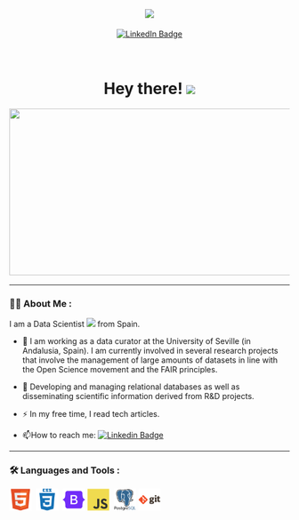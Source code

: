 <div id="header" align="center">
  <img src="https://media.giphy.com/media/M9gbBd9nbDrOTu1Mqx/giphy.gif" width="100"/>
</div>

<br>

<div id="badges" align="center">
  <a href="https://www.linkedin.com/in/galoromerogarcia/" >
    <img src="https://img.shields.io/badge/LinkedIn-blue?style=for-the-badge&logo=linkedin&logoColor=white" alt="LinkedIn Badge"/>
  </a>
</div>

<br>

<div id="badges" align="center">
<img src="https://komarev.com/ghpvc/?username=GaloRomero&style=flat-square&color=blue" alt=""/>
</div>

<h1 align="center">
  Hey there!
  <img src="https://media.giphy.com/media/hvRJCLFzcasrR4ia7z/giphy.gif" width="30px"/>
</h1>

<div align="center">
  <img src="https://media.giphy.com/media/dWesBcTLavkZuG35MI/giphy.gif" width="600" height="300"/>
</div>

---

### :man_technologist: About Me :

I am a Data Scientist <img src="https://media.giphy.com/media/WUlplcMpOCEmTGBtBW/giphy.gif" width="30"> from Spain.

- :telescope: I am working as a data curator at the University of Seville (in Andalusia, Spain). I am currently involved in several research projects that involve the management of large amounts of datasets in line with the Open Science movement and the FAIR principles.

- :seedling: Developing and managing relational databases as well as disseminating scientific information derived from R&D projects.

- :zap: In my free time, I read tech articles.

- :mailbox:How to reach me: [![Linkedin Badge](https://img.shields.io/badge/-galorom-blue?style=flat&logo=Linkedin&logoColor=white)](https://www.linkedin.com/in/galoromerogarcia/)

---

### :hammer_and_wrench: Languages and Tools :

<div>
  <img src="https://github.com/devicons/devicon/blob/master/icons/html5/html5-original.svg" title="HTML5" alt="HTML" width="40" height="40"/>&nbsp;
  <img src="https://github.com/devicons/devicon/blob/master/icons/css3/css3-plain-wordmark.svg"  title="CSS3" alt="CSS" width="40" height="40"/>&nbsp;
  <img src="https://raw.githubusercontent.com/devicons/devicon/master/icons/bootstrap/bootstrap-plain.svg" alt="Bootstrap Icon" width="40" height="40">
  <img src="https://github.com/devicons/devicon/blob/master/icons/javascript/javascript-original.svg" title="JavaScript" alt="JavaScript" width="40" 
   height="40"/>&nbsp;
  <img src="https://raw.githubusercontent.com/devicons/devicon/master/icons/postgresql/postgresql-original-wordmark.svg" alt="PostgreSQL Icon" width="40" height="40">
  <img src="https://github.com/devicons/devicon/blob/master/icons/git/git-original-wordmark.svg" title="Git" **alt="Git" width="40" height="40"/>
</div>

